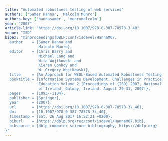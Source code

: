 ```yaml
---
title: "Automated robustness testing of web services"
authors: ['Samer Hanna', 'Malcolm Munro']
authors-key: ['hannasamer', 'munromalcolm']
year: "2007"
article-link: "https://doi.org/10.1007/978-0-387-78578-3_40"
venue: "ISD"
bibex: "@inproceedings{DBLP:conf/isdevel/HannaM07,
  author    = {Samer Hanna and
               Malcolm Munro},
  editor    = {Chris Barry and
               Michael Lang and
               Wita Wojtkowski and
               Kieran Conboy and
               W. Gregory Wojtkowski},
  title     = {An Approach for WSDL-Based Automated Robustness Testing of Web Services},
  booktitle = {Information Systems Development, Challenges in Practice, Theory, and
               Education Volume 2 [Proceedings of {ISD} 2007, National University
               of Ireland, Galway, Ireland. August 29-31, 2007]},
  pages     = {1093--1104},
  publisher = {Springer},
  year      = {2007},
  url       = {https://doi.org/10.1007/978-0-387-78578-3\_40},
  doi       = {10.1007/978-0-387-78578-3\_40},
  timestamp = {Sat, 26 Aug 2017 16:52:21 +0200},
  biburl    = {https://dblp.org/rec/conf/isdevel/HannaM07.bib},
  bibsource = {dblp computer science bibliography, https://dblp.org}
}"
---
```


